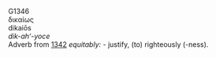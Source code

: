 <body>
  <p>G1346<br>  δικαίως  <br> dikaiōs  <br><i>dik-ah‘-yoce </i><br>Adverb from <a href="g1342.htm">1342</a>  <i>equitably:</i> - justify, (to) righteously (-ness).<br></p>
 </body>